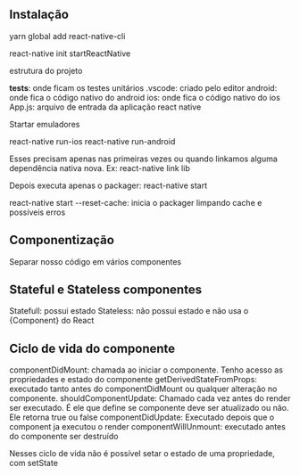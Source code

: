 ## Instalação

yarn global add react-native-cli

react-native init startReactNative

estrutura do projeto

**tests**: onde ficam os testes unitários
.vscode: criado pelo editor
android: onde fica o código nativo do android
ios: onde fica o código nativo do ios
App.js: arquivo de entrada da aplicação react native

Startar emuladores

react-native run-ios
react-native run-android

Esses precisam apenas nas primeiras vezes ou quando linkamos alguma dependência nativa nova.
Ex: react-native link lib

Depois executa apenas o packager:
react-native start

react-native start --reset-cache: inicia o packager limpando cache e possíveis erros

## Componentização

Separar nosso código em vários componentes

## Stateful e Stateless componentes

Statefull: possui estado
Stateless: não possui estado e não usa o {Component} do React

## Ciclo de vida do componente

componentDidMount: chamada ao iniciar o componente. Tenho acesso as propriedades e estado do componente
getDerivedStateFromProps: executado tanto antes do componentDidMount ou qualquer alteração no componente.
shouldComponentUpdate: Chamado cada vez antes do render ser executado. É ele que define se componente deve ser atualizado ou não. Ele retorna true ou false
componentDidUpdate: Executado depois que o component ja executou o render
componentWillUnmount: executado antes do componente ser destruído

Nesses ciclo de vida não é possível setar o estado de uma propriedade, com setState
